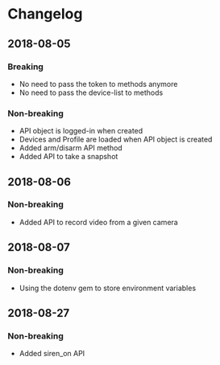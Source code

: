 # Changelog

## 2018-08-05

### Breaking

* No need to pass the token to methods anymore
* No need to pass the device-list to methods

### Non-breaking

* API object is logged-in when created
* Devices and Profile are loaded when API object is created
* Added arm/disarm API method
* Added API to take a snapshot

## 2018-08-06

### Non-breaking

* Added API to record video from a given camera

## 2018-08-07

### Non-breaking

* Using the dotenv gem to store environment variables

## 2018-08-27

### Non-breaking

* Added siren_on API


